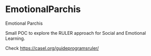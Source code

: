 # EmotionalParchis
Emotional Parchis

Small POC to explore the RULER approach for Social and Emotional Learning.

Check https://casel.org/guideprogramsruler/